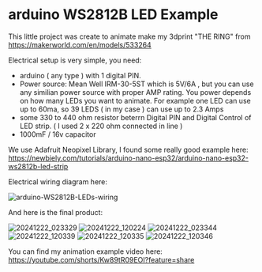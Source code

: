 # arduino WS2812B LED Example

This little project was create to animate make my 3dprint "THE RING" from https://makerworld.com/en/models/533264

Electrical setup is very simple, you need:
 - arduino ( any type ) with 1 digital PIN.
 - Power source: Mean Well IRM-30-5ST which is 5V/6A , but you can use any similian power source with proper AMP rating. You power depends on how many LEDs you want to animate. For example one LED can use up to 60ma, so 39 LEDS ( in my case ) can use up to 2.3 Amps
 - some 330 to 440 ohm resistor beterrn Digital PIN and Digital Control of LED strip. ( I used 2 x 220 ohm connected in line )
 - 1000mF / 16v capacitor 


We use Adafruit Neopixel Library, I found some really good example here:
https://newbiely.com/tutorials/arduino-nano-esp32/arduino-nano-esp32-ws2812b-led-strip

Electrical wiring diagram here: 

 ![arduino-WS2812B-LEDs-wiring](https://github.com/user-attachments/assets/467cc26c-e872-4c29-bdbe-5deedd8cdc02)

And here is the final product: 

![20241222_023329](https://github.com/user-attachments/assets/1d8a4a03-72fd-4e91-849e-dfe972384406)
![20241222_120224](https://github.com/user-attachments/assets/d7779fa4-7183-4f6b-9e45-e5fb9a4e36d0)
![20241222_023344](https://github.com/user-attachments/assets/da22d3b8-d704-4001-8f6a-9d0b7d8d9779)
![20241222_120339](https://github.com/user-attachments/assets/3e1437ce-0964-4767-8f0c-1eaf5c44cbfa)
![20241222_120335](https://github.com/user-attachments/assets/6b3d3ee3-fa53-4a5d-986f-02bc69869fb6)
![20241222_120346](https://github.com/user-attachments/assets/25b79bac-973e-4c4c-84ca-441935dba0da)


You can find my animation example video here: https://youtube.com/shorts/Kw89tR09EOI?feature=share
